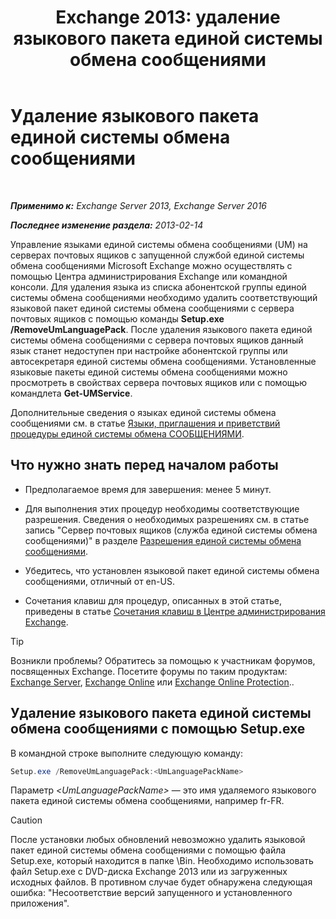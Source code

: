 ﻿---
title: 'Exchange 2013: удаление языкового пакета единой системы обмена сообщениями'
TOCTitle: Удаление языкового пакета единой системы обмена сообщениями
ms:assetid: a2bc2753-2c25-4ea0-a9d5-e3d42a699c6c
ms:mtpsurl: https://technet.microsoft.com/ru-ru/library/Bb124004(v=EXCHG.150)
ms:contentKeyID: 50488762
ms.date: 04/30/2018
mtps_version: v=EXCHG.150
ms.translationtype: HT
---

# Удаление языкового пакета единой системы обмена сообщениями

 

_**Применимо к:** Exchange Server 2013, Exchange Server 2016_

_**Последнее изменение раздела:** 2013-02-14_

Управление языками единой системы обмена сообщениями (UM) на серверах почтовых ящиков с запущенной службой единой системы обмена сообщениями Microsoft Exchange можно осуществлять с помощью Центра администрирования Exchange или командной консоли. Для удаления языка из списка абонентской группы единой системы обмена сообщениями необходимо удалить соответствующий языковой пакет единой системы обмена сообщениями с сервера почтовых ящиков с помощью команды **Setup.exe /RemoveUmLanguagePack**. После удаления языкового пакета единой системы обмена сообщениями с сервера почтовых ящиков данный язык станет недоступен при настройке абонентской группы или автосекретаря единой системы обмена сообщениями. Установленные языковые пакеты единой системы обмена сообщениями можно просмотреть в свойствах сервера почтовых ящиков или с помощью командлета **Get-UMService**.

Дополнительные сведения о языках единой системы обмена сообщениями см. в статье [Языки, приглашения и приветствий процедуры единой системы обмена СООБЩЕНИЯМИ](um-languages-prompts-and-greetings-procedures-exchange-2013-help.md).

## Что нужно знать перед началом работы

  - Предполагаемое время для завершения: менее 5 минут.

  - Для выполнения этих процедур необходимы соответствующие разрешения. Сведения о необходимых разрешениях см. в статье запись "Сервер почтовых ящиков (служба единой системы обмена сообщениями)" в разделе [Разрешения единой системы обмена сообщениями](unified-messaging-permissions-exchange-2013-help.md).

  - Убедитесь, что установлен языковой пакет единой системы обмена сообщениями, отличный от en-US.

  - Сочетания клавиш для процедур, описанных в этой статье, приведены в статье [Сочетания клавиш в Центре администрирования Exchange](keyboard-shortcuts-in-the-exchange-admin-center-exchange-online-protection-help.md).

> [!TIP]  
> Возникли проблемы? Обратитесь за помощью к участникам форумов, посвященных Exchange. Посетите форумы по таким продуктам: <a href="https://go.microsoft.com/fwlink/p/?linkid=60612">Exchange Server</a>, <a href="https://go.microsoft.com/fwlink/p/?linkid=267542">Exchange Online</a> или <a href="https://go.microsoft.com/fwlink/p/?linkid=285351">Exchange Online Protection</a>..


## Удаление языкового пакета единой системы обмена сообщениями с помощью Setup.exe

В командной строке выполните следующую команду:

```powershell
Setup.exe /RemoveUmLanguagePack:<UmLanguagePackName>
```

Параметр *\<UmLanguagePackName\>* — это имя удаляемого языкового пакета единой системы обмена сообщениями, например fr-FR.

> [!CAUTION]  
> После установки любых обновлений невозможно удалить языковой пакет единой системы обмена сообщениями с помощью файла Setup.exe, который находится в папке \Bin. Необходимо использовать файл Setup.exe с DVD-диска Exchange 2013 или из загруженных исходных файлов. В противном случае будет обнаружена следующая ошибка: &quot;Несоответствие версий запущенного и установленного приложения&quot;.

